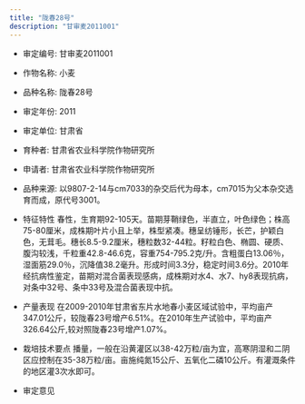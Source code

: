 ```yaml
---
title: "陇春28号"
description: "甘审麦2011001"
---
```

* 审定编号:  甘审麦2011001

*  作物名称:  小麦

*  品种名称:  陇春28号

*  审定年份:  2011

*  审定单位:  甘肃省

* 育种者:  甘肃省农业科学院作物研究所

*  申请者:  甘肃省农业科学院作物研究所

*  品种来源:  以9807-2-14与cm7033的杂交后代为母本，cm7015为父本杂交选育而成，原代号3001。

*  特征特性
春性，生育期92-105天。苗期芽鞘绿色，半直立，叶色绿色；株高75-80厘米，成株期叶片小且上举，株型紧凑。穗呈纺锤形，长芒，护颖白色，无茸毛。穗长8.5-9.2厘米，穗粒数32-44粒。籽粒白色、椭圆、硬质、腹沟较浅，千粒重42.8-46.6克，容重754-795.2克/升。含粗蛋白13.06％，湿面筋29.0％，沉降值38.2毫升。形成时间3.3分，稳定时间3.6分。2010年经抗病性鉴定，苗期对混合菌表现感病，成株期对水4、水7、hy8表现抗病，对条中32号、条中33号及混合菌表现中抗。

*  产量表现
在2009-2010年甘肃省东片水地春小麦区域试验中，平均亩产347.01公斤，较陇春23号增产6.51%。在2010年生产试验中，平均亩产326.64公斤,较对照陇春23号增产1.07%。

*  栽培技术要点
播量，一般在沿黄灌区以38-42万粒/亩为宜，高寒阴湿和二阴区应控制在35-38万粒/亩。亩施纯氮15公斤、五氧化二磷10公斤。有灌溉条件的地区灌3次水即可。

*  审定意见

